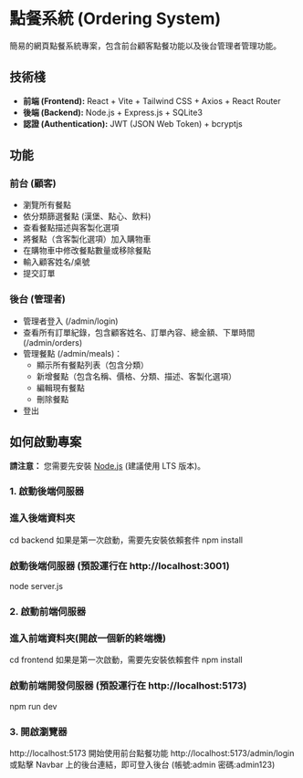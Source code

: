 # 點餐系統 (Ordering System)

簡易的網頁點餐系統專案，包含前台顧客點餐功能以及後台管理者管理功能。

## 技術棧

* **前端 (Frontend):** React + Vite + Tailwind CSS + Axios + React Router
* **後端 (Backend):** Node.js + Express.js + SQLite3
* **認證 (Authentication):** JWT (JSON Web Token) + bcryptjs

## 功能

### 前台 (顧客)
* 瀏覽所有餐點
* 依分類篩選餐點 (漢堡、點心、飲料)
* 查看餐點描述與客製化選項
* 將餐點（含客製化選項）加入購物車
* 在購物車中修改餐點數量或移除餐點
* 輸入顧客姓名/桌號
* 提交訂單

### 後台 (管理者)
* 管理者登入 (/admin/login)
* 查看所有訂單紀錄，包含顧客姓名、訂單內容、總金額、下單時間 (/admin/orders)
* 管理餐點 (/admin/meals)：
    * 顯示所有餐點列表（包含分類）
    * 新增餐點（包含名稱、價格、分類、描述、客製化選項）
    * 編輯現有餐點
    * 刪除餐點
* 登出

## 如何啟動專案

**請注意：** 您需要先安裝 [Node.js](https://nodejs.org/) (建議使用 LTS 版本)。

### 1. 啟動後端伺服器


### 進入後端資料夾
cd backend
如果是第一次啟動，需要先安裝依賴套件
npm install 

### 啟動後端伺服器 (預設運行在 http://localhost:3001)
node server.js


### 2. 啟動前端伺服器

### 進入前端資料夾(開啟一個新的終端機)
cd frontend
如果是第一次啟動，需要先安裝依賴套件
npm install

### 啟動前端開發伺服器 (預設運行在 http://localhost:5173)
npm run dev

### 3. 開啟瀏覽器


http://localhost:5173 開始使用前台點餐功能
http://localhost:5173/admin/login 或點擊 Navbar 上的後台連結，即可登入後台
(帳號:admin 密碼:admin123)
